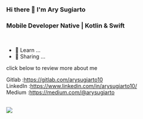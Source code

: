### Hi there 👋 I'm Ary Sugiarto

<h3>Mobile Developer Native | Kotlin & Swift</h3>
<br>

- 🔭 Learn ...
- 🌱 Sharing ...


click below to review more about me

Gitlab    :https://gitlab.com/arysugiarto10 <br>
LinkedIn  :https://www.linkedin.com/in/arysugiarto10/ <br>
Medium    :https://medium.com/@arysugiarto <br>

<br>
<a href="https://github.com/arysugiarto/github-readme-stats">
  <img align="center" src="https://github-readme-stats.vercel.app/api/top-langs/?username=arysugiarto&layout=compact&langs_count=10" />
</a>

